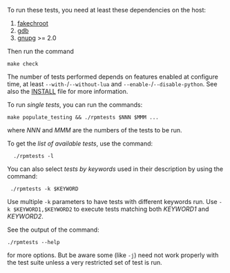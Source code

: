 To run these tests, you need at least these dependencies on the host:

1.    [fakechroot](https://github.com/dex4er/fakechroot/wiki)
1.    [gdb](https://www.gnu.org/software/gdb/)
1.    [gnupg](https://www.gnupg.org/) >= 2.0

Then run the command

    make check

The number of tests performed depends on features enabled at configure time,
at least `--with-`/`--without-lua` and `--enable-`/`--disable-python`.
See also the [INSTALL](../INSTALL) file for more information.

To run *single tests*, you can run the commands:

    make populate_testing && ./rpmtests $NNN $MMM ...

where _NNN_ and _MMM_ are the numbers of the tests to be run.

To get the *list of available tests*, use the command:

      ./rpmtests -l

You can also select *tests by keywords* used in their description by using the command:

     ./rpmtests -k $KEYWORD

Use multiple `-k` parameters to have tests with different keywords run.
Use `-k $KEYWORD1,$KEYWORD2` to execute tests matching both _KEYWORD1_ and _KEYWORD2_.

See the output of the command:

	./rpmtests --help

for more options. But be aware some (like `-j`) need not work properly with
the test suite unless a very restricted set of test is run.
